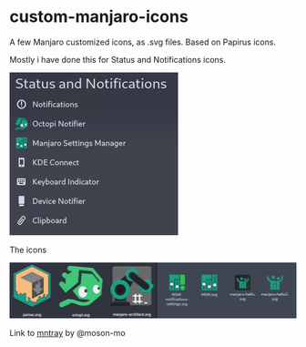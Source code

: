 # custom-manjaro-icons
A few Manjaro customized icons, as .svg files. Based on Papirus icons.

Mostly i have done this for Status and Notifications icons.

![Alt Text](https://raw.githubusercontent.com/bogdancovaciu/custom-manjaro-icons/master/image.png)

The icons

![Alt Text](https://raw.githubusercontent.com/bogdancovaciu/custom-manjaro-icons/master/preview.png)

Link to [mntray](https://github.com/moson-mo/mntray) by @moson-mo

